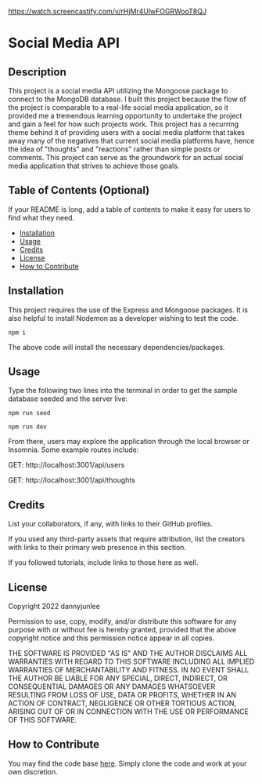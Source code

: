 https://watch.screencastify.com/v/rHjMr4UlwFOGRWooT8QJ

# Social Media API

## Description

This project is a social media API utilizing the Mongoose package to connect to the MongoDB database. I built this project because the flow of the project is comparable to a real-life social media application, so it provided me a tremendous learning opportunity to undertake the project and gain a feel for how such projects work. This project has a recurring theme behind it of providing users with a social media platform that takes away many of the negatives that current social media platforms have, hence the idea of "thoughts" and "reactions" rather than simple posts or comments. This project can serve as the groundwork for an actual social media application that strives to achieve those goals.

## Table of Contents (Optional)

If your README is long, add a table of contents to make it easy for users to find what they need.

- [Installation](#installation)
- [Usage](#usage)
- [Credits](#credits)
- [License](#license)
- [How to Contribute](#how-to-contribute)

## Installation

This project requires the use of the Express and Mongoose packages. It is also helpful to install Nodemon as a developer wishing to test the code.

`npm i`

The above code will install the necessary dependencies/packages.

## Usage

Type the following two lines into the terminal in order to get the sample database seeded and the server live:

`npm run seed`

`npm run dev`

From there, users may explore the application through the local browser or Insomnia. Some example routes include:

GET: http://localhost:3001/api/users

GET: http://localhost:3001/api/thoughts

## Credits

List your collaborators, if any, with links to their GitHub profiles.

If you used any third-party assets that require attribution, list the creators with links to their primary web presence in this section.

If you followed tutorials, include links to those here as well.

## License

Copyright 2022 dannyjunlee

Permission to use, copy, modify, and/or distribute this software for any purpose with or without fee is hereby granted, provided that the above copyright notice and this permission notice appear in all copies.

THE SOFTWARE IS PROVIDED "AS IS" AND THE AUTHOR DISCLAIMS ALL WARRANTIES WITH REGARD TO THIS SOFTWARE INCLUDING ALL IMPLIED WARRANTIES OF MERCHANTABILITY AND FITNESS. IN NO EVENT SHALL THE AUTHOR BE LIABLE FOR ANY SPECIAL, DIRECT, INDIRECT, OR CONSEQUENTIAL DAMAGES OR ANY DAMAGES WHATSOEVER RESULTING FROM LOSS OF USE, DATA OR PROFITS, WHETHER IN AN ACTION OF CONTRACT, NEGLIGENCE OR OTHER TORTIOUS ACTION, ARISING OUT OF OR IN CONNECTION WITH THE USE OR PERFORMANCE OF THIS SOFTWARE.

## How to Contribute

You may find the code base [here](https://github.com/dannyjunlee/social-media-api). Simply clone the code and work at your own discretion.
